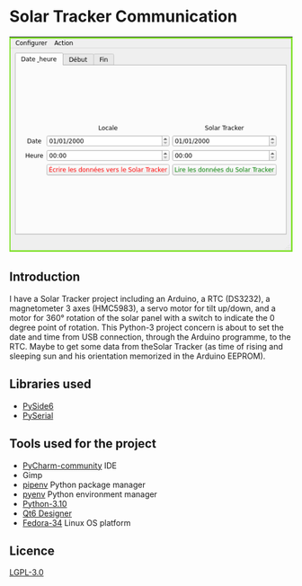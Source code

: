 # Solar Tracker Communication
![application view](images/app-view.png)
## Introduction
I have a Solar Tracker project including an Arduino, a RTC (DS3232), a magnetometer 3 axes (HMC5983), a servo motor for tilt up/down, and a motor for 360° rotation of the solar panel with a switch to indicate the 0 degree point of rotation.
This Python-3 project concern is about to set the date and time from USB connection, through the Arduino programme, to the RTC.
Maybe to get some data from theSolar Tracker (as time of rising and sleeping sun and his orientation memorized in the Arduino EEPROM).

## Libraries used
- [PySide6](https://pypi.org/project/PySide6/)
- [PySerial](https://pyserial.readthedocs.io/en/latest/pyserial_api.html)

## Tools used for the project
- [PyCharm-community](https://www.jetbrains.com/pycharm/download/#section=linux) IDE
- Gimp
- [pipenv](https://pipenv.pypa.io/en/latest/) Python package manager
- [pyenv](https://github.com/pyenv/pyenv) Python environment manager
- [Python-3.10](https://www.python.org/doc/)
- [Qt6 Designer](https://www.qt.io/product/ui-design-tools)
- [Fedora-34](https://getfedora.org/fr/) Linux OS platform

## Licence
[LGPL-3.0](https://www.gnu.org/licenses/lgpl-3.0.en.html)
